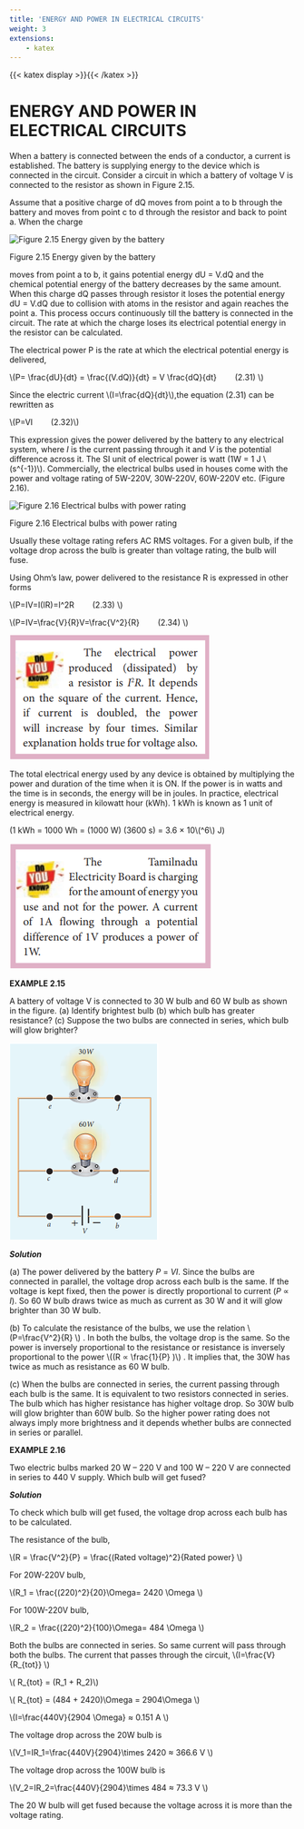 ```yaml
---
title: 'ENERGY AND POWER IN ELECTRICAL CIRCUITS'
weight: 3
extensions:
    - katex
---
```


{{< katex display >}}{{< /katex >}}

# ENERGY AND POWER IN ELECTRICAL CIRCUITS

When a battery is connected between the ends of a conductor, a current is established. The battery is supplying energy to the device which is connected in the circuit. Consider a circuit in which a battery of voltage V is connected to the resistor as shown in Figure 2.15. 

Assume that a positive charge of dQ moves from point a to b through the battery and moves from point c to d through the resistor and back to point a. When the charge

![ Figure 2.15 Energy given by the battery](../2.15.png "")

Figure 2.15 Energy given by the battery

moves from point a to b, it gains potential energy dU = V.dQ and the chemical potential energy of the battery decreases by the same amount. When this charge dQ passes through resistor it loses the potential energy dU = V.dQ due to collision with atoms in the resistor and again reaches the point a. This process occurs continuously till the battery is connected in the circuit. The rate at which the charge loses its electrical potential energy in the resistor can be calculated.

The electrical power P is the rate at which the electrical potential energy is delivered, 

\\(P= \frac{dU}{dt} = \frac{(V.dQ)}{dt} = V \frac{dQ}{dt} &emsp;&emsp;(2.31) \\)

Since the electric current \\(I=\frac{dQ}{dt}\\),the equation (2.31) can be rewritten as

\\(P=VI &emsp;&emsp;(2.32)\\)

This expression gives the power delivered by the battery to any electrical system, where *I* is the current passing through it and *V* is the potential difference across it. The SI unit of electrical power is watt (1W = 1 J \\(s^{-1})\\). Commercially, the electrical bulbs used in houses come with the power and voltage rating of 5W-220V, 30W-220V, 60W-220V etc. (Figure 2.16).

![Figure 2.16 Electrical bulbs with power rating](../2.16.png "")

Figure 2.16 Electrical bulbs with power rating

Usually these voltage rating refers AC RMS voltages. For a given bulb, if the voltage drop across the bulb is greater than voltage rating, the bulb will fuse.

Using Ohm’s law, power delivered to the resistance R is expressed in other forms

\\(P=IV=I(IR)=I^2R &emsp;&emsp;(2.33) \\)

\\(P=IV=\frac{V}{R}V=\frac{V^2}{R} &emsp;&emsp;(2.34) \\)

![You Know](../youknow-p19-image1.png "")

The total electrical energy used by any device is obtained by multiplying the power and duration of the time when it is ON. If the power is in watts and the time is in seconds, the energy will be in joules. In practice, electrical energy is measured in kilowatt hour (kWh). 1 kWh is known as 1 unit of electrical energy.

(1 kWh = 1000 Wh = (1000 W) (3600 s) = 3.6 × 10\\(^6\\) J)  

![You Know](../youknow-p19-image2.png "")

**EXAMPLE 2.15**

A battery of voltage V is connected to 30 W bulb and 60 W bulb as shown in the figure. (a) Identify brightest bulb (b) which bulb has greater resistance? (c) Suppose the two bulbs are connected in series, which bulb will glow brighter?

![Example 2.15](../example-2.15-image.png "")

***Solution***

(a) The power delivered by the battery *P* = _VI_. Since the bulbs are connected in parallel, the voltage drop across each bulb is the same. If the voltage is kept fixed, then the power is directly proportional to current (*P* ∝ *I*). So 60 W bulb draws twice as much as current as 30 W and it will glow brighter than 30 W bulb.  

(b) To calculate the resistance of the bulbs, we use the relation \\(P=\frac{V^2}{R} \\) . In both the bulbs, the voltage drop is the same. So the power is inversely proportional to the resistance or resistance is inversely proportional to the power \\((R ∝ \frac{1}{P} )\\) . It implies that, the 30W has twice as much as resistance as 60 W bulb.

(c) When the bulbs are connected in series, the current passing through each bulb is the same. It is equivalent to two resistors connected in series. The bulb which has higher resistance has higher voltage drop. So 30W bulb will glow brighter than 60W bulb. So the higher power rating does not always imply more brightness and it depends whether bulbs are connected in series or parallel.

**EXAMPLE 2.16**

Two electric bulbs marked 20 W – 220 V and 100 W – 220 V are connected in series to 440 V supply. Which bulb will get fused?

***Solution***

To check which bulb will get fused, the voltage drop across each bulb has to be calculated.

The resistance of the bulb,

\\(R = \frac{V^2}{P} = \frac{(Rated voltage)^2}{Rated power} \\)

For 20W-220V bulb,

\\(R_1 = \frac{(220)^2}{20}\Omega= 2420 \Omega \\)

For 100W-220V bulb,

\\(R_2 = \frac{(220)^2}{100}\Omega= 484 \Omega \\)

Both the bulbs are connected in series. So same current will pass through both the bulbs. The current that passes through the circuit, \\(I=\frac{V}{R_{tot}} \\)

\\( R_{tot} = (R_1 + R_2)\\)

\\( R_{tot} = (484 + 2420)\Omega = 2904\Omega \\)

\\(I=\frac{440V}{2904 \Omega} ≈ 0.151 A \\)

The voltage drop across the 20W bulb is

\\(V_1=IR_1=\frac{440V}{2904}\times 2420 ≈ 366.6 V \\)

The voltage drop across the 100W bulb is

\\(V_2=IR_2=\frac{440V}{2904}\times 484 ≈ 73.3 V \\)

The 20 W bulb will get fused because the voltage across it is more than the voltage rating.
